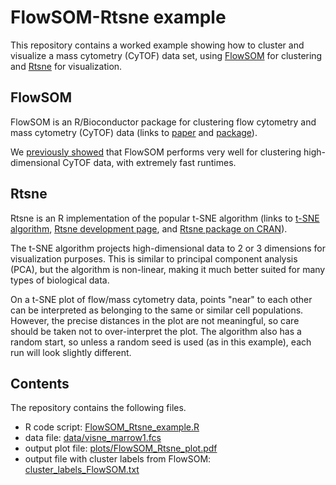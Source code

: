 # FlowSOM-Rtsne example

This repository contains a worked example showing how to cluster and visualize a mass cytometry (CyTOF) data set, using [FlowSOM](http://bioconductor.org/packages/release/bioc/html/FlowSOM.html) for clustering and [Rtsne](https://github.com/jkrijthe/Rtsne) for visualization.


## FlowSOM

FlowSOM is an R/Bioconductor package for clustering flow cytometry and mass cytometry (CyTOF) data (links to [paper](http://www.ncbi.nlm.nih.gov/pubmed/25573116) and [package](http://bioconductor.org/packages/release/bioc/html/FlowSOM.html)).

We [previously showed](https://github.com/lmweber/cytometry-clustering-comparison) that FlowSOM performs very well for clustering high-dimensional CyTOF data, with extremely fast runtimes.


## Rtsne

Rtsne is an R implementation of the popular t-SNE algorithm (links to [t-SNE algorithm](https://lvdmaaten.github.io/tsne/), [Rtsne development page](https://github.com/jkrijthe/Rtsne), and [Rtsne package on CRAN](https://cran.r-project.org/web/packages/Rtsne/index.html)).

The t-SNE algorithm projects high-dimensional data to 2 or 3 dimensions for visualization purposes. This is similar to principal component analysis (PCA), but the algorithm is non-linear, making it much better suited for many types of biological data.

On a t-SNE plot of flow/mass cytometry data, points "near" to each other can be interpreted as belonging to the same or similar cell populations. However, the precise distances in the plot are not meaningful, so care should be taken not to over-interpret the plot. The algorithm also has a random start, so unless a random seed is used (as in this example), each run will look slightly different.


## Contents

The repository contains the following files.

- R code script: [FlowSOM_Rtsne_example.R](FlowSOM_Rtsne_example.R)
- data file: [data/visne_marrow1.fcs](data/visne_marrow1.fcs)
- output plot file: [plots/FlowSOM_Rtsne_plot.pdf](plots/FlowSOM_Rtsne_plot.pdf)
- output file with cluster labels from FlowSOM: [cluster_labels_FlowSOM.txt](cluster_labels_FlowSOM.txt)



